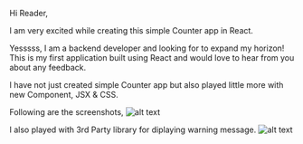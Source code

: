 Hi Reader,

I am very excited while creating this simple Counter app in React.


Yesssss, I am a backend developer and looking for to expand my horizon!
This is my first application built using React and would love to hear from you about any feedback.

I have not just created simple Counter app but also played little more with new Component, JSX & CSS.

Following are the screenshots,
![alt text](https://github.com/rvs99/my-app/blob/master/public/Counter_1.jpg?raw=true)

I also played with 3rd Party library for diplaying warning message.
![alt text](https://github.com/rvs99/my-app/blob/master/public/Counter_ErrorMessage.jpg?raw=true)
